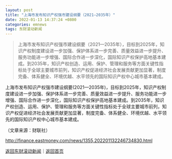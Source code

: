 ```yaml
---
layout: post
title: "上海市发布知识产权强市建设纲要（2021—2035年）"
date: 2022-01-13 14:37:24 +0800
categories: emnews
tags: 东财滚动新闻
---
```

> 上海市发布知识产权强市建设纲要（2021—2035年），目标到2025年，知识产权制度建设进一步加强、保护体系进一步完善、质量效益进一步提升、服务功能进一步增强、国际合作进一步深化，国际知识产权保护高地基本建成。到2035年，知识产权创造、运用、保护、管理和服务等方面关键性指标处于全球主要城市前列，知识产权促进经济社会发展贡献更加显著，制度完备、体系健全、环境优越、水平领先的国际知识产权中心城市基本建成。

<p>上海市发布知识产权强市建设纲要(2021—2035年)，目标到2025年，知识产权制度建设进一步加强、保护体系进一步完善、质量效益进一步提升、服务功能进一步增强、国际合作进一步深化，国际知识产权保护高地基本建成。到2035年，知识产权创造、运用、保护、管理和服务等方面关键性指标处于全球主要城市前列，知识产权促进经济社会发展贡献更加显著，制度完备、体系健全、环境优越、水平领先的国际知识产权中心城市基本建成。</p><p class="em_media">（文章来源：财联社）</p>

<http://finance.eastmoney.com/news/1355,202201132246734830.html>

[返回东财滚动新闻](//finews.withounder.com/emnews/)｜[返回首页](//finews.withounder.com/)